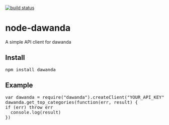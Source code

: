 [![build status](https://secure.travis-ci.org/teemow/node-dawanda.png)](http://travis-ci.org/teemow/node-dawanda)
# node-dawanda

A simple API client for dawanda

## Install
<pre>
npm install dawanda
</pre>

## Example 
<pre>
var dawanda = require("dawanda").createClient("YOUR_API_KEY", "de")
dawanda.get_top_categories(function(err, result) {
if (err) throw err
  console.log(result)
})
</pre>
